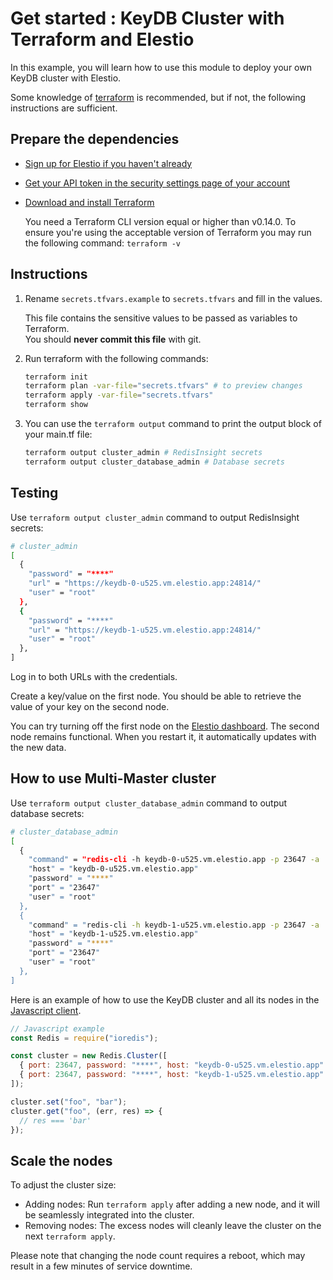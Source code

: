 # Get started : KeyDB Cluster with Terraform and Elestio

In this example, you will learn how to use this module to deploy your own KeyDB cluster with Elestio.

Some knowledge of [terraform](https://developer.hashicorp.com/terraform/intro) is recommended, but if not, the following instructions are sufficient.

## Prepare the dependencies

- [Sign up for Elestio if you haven't already](https://dash.elest.io/signup)

- [Get your API token in the security settings page of your account](https://dash.elest.io/account/security)

- [Download and install Terraform](https://www.terraform.io/downloads)

  You need a Terraform CLI version equal or higher than v0.14.0.
  To ensure you're using the acceptable version of Terraform you may run the following command: `terraform -v`

## Instructions

1. Rename `secrets.tfvars.example` to `secrets.tfvars` and fill in the values.

   This file contains the sensitive values to be passed as variables to Terraform.</br>
   You should **never commit this file** with git.

2. Run terraform with the following commands:

   ```bash
   terraform init
   terraform plan -var-file="secrets.tfvars" # to preview changes
   terraform apply -var-file="secrets.tfvars"
   terraform show
   ```

3. You can use the `terraform output` command to print the output block of your main.tf file:

   ```bash
   terraform output cluster_admin # RedisInsight secrets
   terraform output cluster_database_admin # Database secrets
   ```

## Testing

Use `terraform output cluster_admin` command to output RedisInsight secrets:

```bash
# cluster_admin
[
  {
    "password" = "****"
    "url" = "https://keydb-0-u525.vm.elestio.app:24814/"
    "user" = "root"
  },
  {
    "password" = "****"
    "url" = "https://keydb-1-u525.vm.elestio.app:24814/"
    "user" = "root"
  },
]
```

Log in to both URLs with the credentials.

Create a key/value on the first node.
You should be able to retrieve the value of your key on the second node.

You can try turning off the first node on the [Elestio dashboard](https://dash.elest.io/).
The second node remains functional.
When you restart it, it automatically updates with the new data.

## How to use Multi-Master cluster

Use `terraform output cluster_database_admin` command to output database secrets:

```bash
# cluster_database_admin
[
  {
    "command" = "redis-cli -h keydb-0-u525.vm.elestio.app -p 23647 -a '****'"
    "host" = "keydb-0-u525.vm.elestio.app"
    "password" = "****"
    "port" = "23647"
    "user" = "root"
  },
  {
    "command" = "redis-cli -h keydb-1-u525.vm.elestio.app -p 23647 -a '****'"
    "host" = "keydb-1-u525.vm.elestio.app"
    "password" = "****"
    "port" = "23647"
    "user" = "root"
  },
]
```

Here is an example of how to use the KeyDB cluster and all its nodes in the [Javascript client](https://opensearch.org/docs/latest/clients/javascript/index/).

```js
// Javascript example
const Redis = require("ioredis");

const cluster = new Redis.Cluster([
  { port: 23647, password: "****", host: "keydb-0-u525.vm.elestio.app" },
  { port: 23647, password: "****", host: "keydb-1-u525.vm.elestio.app" },
]);

cluster.set("foo", "bar");
cluster.get("foo", (err, res) => {
  // res === 'bar'
});
```

## Scale the nodes

To adjust the cluster size:

- Adding nodes: Run `terraform apply` after adding a new node, and it will be seamlessly integrated into the cluster.
- Removing nodes: The excess nodes will cleanly leave the cluster on the next `terraform apply`.

Please note that changing the node count requires a reboot, which may result in a few minutes of service downtime.
